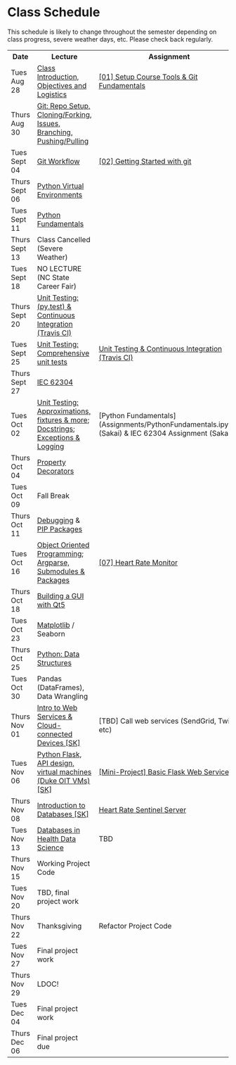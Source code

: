 # Class Schedule
This schedule is likely to change throughout the semester depending on class
progress, severe weather days, etc.  Please check back regularly.

<table>

<tr>
<th>Date</th>
<th>Lecture</th>
<th>Assignment</th>
</tr>

<tr>
<td>Tues Aug 28</td>
<td><a href="Lectures/FirstDayClass/lecture01.md">Class Introduction, Objectives and Logistics</a></td>
<td><a href="Assignments/01_tool_setup_git_fundamentals.md">[01] Setup Course Tools & Git Fundamentals</a></td>
</tr>

<tr>
<td>Thurs Aug 30</td>
<td><a href="Lectures/GitFundamentals.md">Git: Repo Setup, Cloning/Forking, Issues, Branching, Pushing/Pulling</a></td>
<td></td>
</tr>

<tr>
<td>Tues Sept 04</td>
<td><a href="Lectures/GitWorkflow.md">Git Workflow</a></td>
<td><a href="Assignments/getting_started_git.md">[02] Getting Started with git</a></td>
</tr>

<tr>
<td>Thurs Sept 06</td>
<td><a href="Lectures/PythonFundamentals.md">Python Virtual Environments</a></td>
<td></td>
</tr>

<tr>
<td>Tues Sept 11</td> 
<td><a href="Lectures/PythonFundamentals.md">Python Fundamentals</a></td>
<td></td>
</tr>

<tr>
<td>Thurs Sept 13</td>
<td>Class Cancelled (Severe Weather)</td>
<td></td>
</tr>

<tr>
<td>Tues Sept 18</td>
<td>NO LECTURE (NC State Career Fair)</td>
<td></td>
</tr>

<tr>
<td>Thurs Sept 20</td>
<td><a href="Lectures/UnitTestingCI.md">Unit Testing: (py.test) & Continuous Integration (Travis CI)</a></td>
<td></td>
</tr>

<tr>
<td>Tues Sept 25</td>
<td> <a href="Lectures/UnitTestingCI.md#unit-testing--continuous-integration-ii">Unit Testing: Comprehensive unit tests</a> </td>
<td><a href="Assignments/04_unit_testing_ci_F2018.md">Unit Testing & Continuous Integration (Travis CI)</a></td>
</tr>

<tr>
<td>Thurs Sept 27</td>
<td><a href="https://en.wikipedia.org/wiki/IEC_62304">IEC 62304</a></td>
<td></td>
</tr>
<tr>
<td>Tues Oct 02</td>
<td> <a href="Lectures/UnitTestingCI.md">Unit Testing: Approximations, fixtures & more</a>; <a href="Lectures/docstrings.md">Docstrings</a>; <a href="Lectures/Exceptions_ExitCodes_Logging.md">Exceptions & Logging</a></td>
<td>[Python Fundamentals](Assignments/PythonFundamentals.ipynb) (Sakai) & IEC 62304 Assignment (Sakai)</td>
</tr>

<tr>
<td>Thurs Oct 04</td>
<td><a href="Lectures/PropertyDecorators.ipynb">Property Decorators</a></td>
<!--<td><a href="Assignments/06_module_class.md">[06] Convert Module to Class</a></td>-->
</tr>

<tr>
<td>Tues Oct 09</td>
<td>Fall Break</td>
<td></td>
</tr>

<tr>
<td>Thurs Oct 11</td>
<td><a href="Lectures/pudb.md">Debugging</a> & <a href="Lectures/pip_pkg_install.md">PIP Packages</a></td>
<td></td>
</tr>

<tr>
<td>Tues Oct 16 </td>
<td><a href="Lectures/OOP/PythonClasses.ipynb">Object Oriented Programming</a>; <a href="Lectures/ArgparseSubmodulesPackages.md">Argparse, Submodules & Packages</a></td>
<td><a href="Assignments/HeartRateMonitor/HeartRateMonitor.md">[07] Heart Rate Monitor</a></td>
</tr>

<tr>
<td>Thurs Oct 18</td>
<!--<td><a href="Lectures/cloud_deployment/main.md">Production deployment to a cloud machine [SK]</a></td>-->
<td><a href="https://build-system.fman.io/pyqt5-tutorial">Building a GUI with Qt5</a></td>
<td></td>
</tr>

<tr>
<td>Tues Oct 23</td>
<!--<td><a href="Lectures/databases/main.md">Introduction to Databases [SK]</a></td>-->
<!--<td><a href="Lectures/databases/main.md#mini-projectassignment">[08] Heart Rate Storage </a></td>-->
<td><a href="https://realpython.com/python-matplotlib-guide/">Matplotlib</a> / Seaborn</td>
<td></td>
</tr>

<tr>
<td>Thurs Oct 25</td>
<td><a href="Lectures/PythonDataStructures.md">Python: Data Structures</a></td>
<td></td>
</tr>

<tr>
<td>Tues Oct 30</td>
<td>Pandas (DataFrames), Data Wrangling</td>
<td></td>
</tr>

<tr>
<td>Thurs Nov 01</td>
<td><a href="Lectures/intro_web_services">Intro to Web Services & Cloud-connected Devices [SK]</a></td>
<td>[TBD] Call web services (SendGrid, Twilio, etc)</td>
</tr>

<tr>
  <td>Tues Nov 06</td>
<!--<td><a href="Lectures/react/intro.md">Web/Mobile client (ReactJS) Introduction [SK]</a></td>-->
  <td><a href="https://github.com/mlp6/Medical-Software-Design/blob/master/Lectures/flask/flask.md">Python Flask, API design, virtual machines (Duke OIT VMs) [SK]</a></td>
  <td><a href="Lectures/flask/flask.md#mini-project">[Mini-Project] Basic Flask Web Service</a></td>
</tr>

<tr>
  <td>Thurs Nov 08</td>
<!--<td><a href="Lectures/react/lecture2.md">Polished ReactJS + RESTful API Requests [SK]</a></td>-->
<!--<td><a href="Lectures/react/assignment.md">[09] Heart Rate Physician Client (due 4/4/18 @ 11:59pm)</a></td>-->
  <td><a href="Lectures/databases/main.md">Introduction to Databases [SK]</a></td>
  <td><a href="Lectures/databases/main.md#mini-projectassignment">Heart Rate Sentinel Server</a></td>
</tr>

<tr>
  <td>Tues Nov 13</td>
  <td><a href="Lectures/databases/main.md">Databases in Health Data Science</a></td>
  <td>TBD</td>
</tr>

<tr>
<td>Thurs Nov 15</td>
<td>Working Project Code</td>
<td></td>
</tr>

<tr>
<td>Tues Nov 20</td>
<td>TBD, final project work</td>
<td></td>
</tr>

<tr>
<td>Thurs Nov 22</td>
<td>Thanksgiving</td>
<td>Refactor Project Code</td>
</tr>

<tr>
<td>Tues Nov 27</td>
<td>Final project work</td>
<td></td>
</tr>

<tr>
<td>Thurs Nov 29</td>
<td>LDOC!</td>
<td></td>
</tr>

<tr>
<td>Tues Dec 04</td>
<td>Final project work</td>
<td></td>
</tr>

<tr>
<td>Thurs Dec 06</td>
<td>Final project due</td>
<td></td>
</td>

<table>
